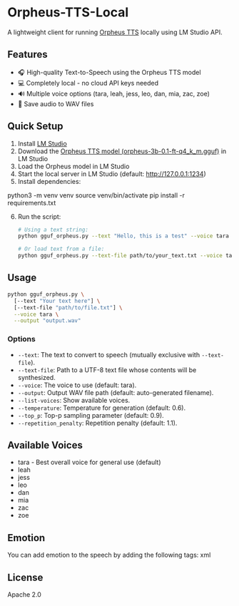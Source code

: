 # Orpheus-TTS-Local

A lightweight client for running [Orpheus TTS](https://huggingface.co/canopylabs/orpheus-3b-0.1-ft) locally using LM Studio API.

## Features

- 🎧 High-quality Text-to-Speech using the Orpheus TTS model
- 💻 Completely local - no cloud API keys needed
- 🔊 Multiple voice options (tara, leah, jess, leo, dan, mia, zac, zoe)
- 💾 Save audio to WAV files

## Quick Setup

1. Install [LM Studio](https://lmstudio.ai/) 
2. Download the [Orpheus TTS model (orpheus-3b-0.1-ft-q4_k_m.gguf)](https://huggingface.co/isaiahbjork/orpheus-3b-0.1-ft-Q4_K_M-GGUF) in LM Studio
3. Load the Orpheus model in LM Studio
4. Start the local server in LM Studio (default: http://127.0.0.1:1234)
5. Install dependencies:
   
python3 -m venv venv
   source venv/bin/activate
   pip install -r requirements.txt

6. Run the script:
   ```bash
   # Using a text string:
   python gguf_orpheus.py --text "Hello, this is a test" --voice tara

   # Or load text from a file:
   python gguf_orpheus.py --text-file path/to/your_text.txt --voice tara
   ```

## Usage

```bash
python gguf_orpheus.py \
  [--text "Your text here"] \
  [--text-file "path/to/file.txt"] \
  --voice tara \
  --output "output.wav"
```

### Options

- `--text`: The text to convert to speech (mutually exclusive with `--text-file`).
- `--text-file`: Path to a UTF-8 text file whose contents will be synthesized.
- `--voice`: The voice to use (default: tara).
- `--output`: Output WAV file path (default: auto-generated filename).
- `--list-voices`: Show available voices.
- `--temperature`: Temperature for generation (default: 0.6).
- `--top_p`: Top-p sampling parameter (default: 0.9).
- `--repetition_penalty`: Repetition penalty (default: 1.1).

## Available Voices

- tara - Best overall voice for general use (default)
- leah
- jess
- leo
- dan
- mia
- zac
- zoe

## Emotion
You can add emotion to the speech by adding the following tags:
xml
<giggle>
<laugh>
<chuckle>
<sigh>
<cough>
<sniffle>
<groan>
<yawn>
<gasp>


## License

Apache 2.0

